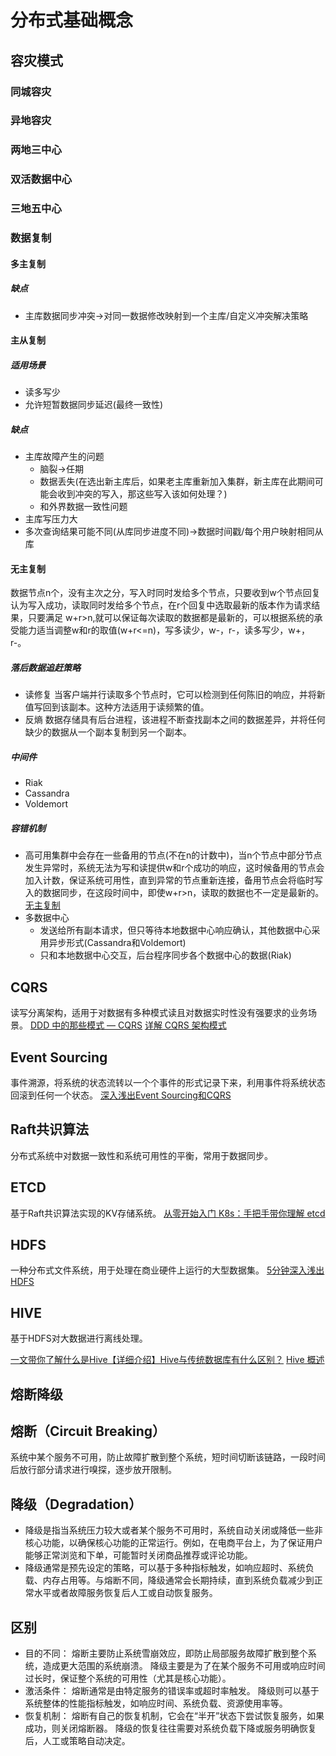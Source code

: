 # 分布式基础概念

## 容灾模式

### 同城容灾

### 异地容灾

### 两地三中心

### 双活数据中心

### 三地五中心

### 数据复制

#### 多主复制

##### 缺点

* 主库数据同步冲突->对同一数据修改映射到一个主库/自定义冲突解决策略

#### 主从复制

##### 适用场景

* 读多写少
* 允许短暂数据同步延迟(最终一致性)

##### 缺点

* 主库故障产生的问题
  * 脑裂->任期
  * 数据丢失(在选出新主库后，如果老主库重新加入集群，新主库在此期间可能会收到冲突的写入，那这些写入该如何处理？)
  * 和外界数据一致性问题
* 主库写压力大
* 多次查询结果可能不同(从库同步进度不同)->数据时间戳/每个用户映射相同从库

#### 无主复制

数据节点n个，没有主次之分，写入时同时发给多个节点，只要收到w个节点回复认为写入成功，读取同时发给多个节点，在r个回复中选取最新的版本作为请求结果，只要满足 w+r>n,就可以保证每次读取的数据都是最新的，可以根据系统的承受能力适当调整w和r的取值(w+r<=n)，写多读少，w-，r-，读多写少，w+，r-。

##### 落后数据追赶策略

* 读修复
  当客户端并行读取多个节点时，它可以检测到任何陈旧的响应，并将新值写回到该副本。这种方法适用于读频繁的值。
* 反熵
  数据存储具有后台进程，该进程不断查找副本之间的数据差异，并将任何缺少的数据从一个副本复制到另一个副本。

##### 中间件

* Riak
* Cassandra
* Voldemort

##### 容错机制

* 高可用集群中会存在一些备用的节点(不在n的计数中)，当n个节点中部分节点发生异常时，系统无法为写和读提供w和r个成功的响应，这时候备用的节点会加入计数，保证系统可用性，直到异常的节点重新连接，备用节点会将临时写入的数据同步，在这段时间中，即使w+r>n，读取的数据也不一定是最新的。
  [无主复制](https://github.com/Vonng/ddia/blob/master/ch5.md#%E6%97%A0%E4%B8%BB%E5%A4%8D%E5%88%B6)
* 多数据中心
  * 发送给所有副本请求，但只等待本地数据中心响应确认，其他数据中心采用异步形式(Cassandra和Voldemort)
  * 只和本地数据中心交互，后台程序同步各个数据中心的数据(Riak)

## CQRS

读写分离架构，适用于对数据有多种模式读且对数据实时性没有强要求的业务场景。
[DDD 中的那些模式 — CQRS](https://zhuanlan.zhihu.com/p/115685384)
[详解 CQRS 架构模式](https://www.infoq.cn/article/wdlpjosudoga34jutys9)

## Event Sourcing

事件溯源，将系统的状态流转以一个个事件的形式记录下来，利用事件将系统状态回滚到任何一个状态。
[深入浅出Event Sourcing和CQRS](http://www.imooc.com/article/40858)

## Raft共识算法

分布式系统中对数据一致性和系统可用性的平衡，常用于数据同步。

## ETCD

基于Raft共识算法实现的KV存储系统。
[从零开始入门 K8s：手把手带你理解 etcd](https://www.infoq.cn/article/zqzelyy57xgvb6ecxcfb)

## HDFS

一种分布式文件系统，用于处理在商业硬件上运行的大型数据集。
[5分钟深入浅出 HDFS](https://zhuanlan.zhihu.com/p/20267586)

## HIVE

基于HDFS对大数据进行离线处理。

[一文带你了解什么是Hive【详细介绍】Hive与传统数据库有什么区别？](https://zhuanlan.zhihu.com/p/404590016)
[Hive 概述](https://www.sqlboy.tech/pages/eb41c7/#hive-%E5%92%8C%E6%95%B0%E6%8D%AE%E5%BA%93%E7%9A%84%E5%8C%BA%E5%88%AB)

## 熔断降级

## 熔断（Circuit Breaking）

系统中某个服务不可用，防止故障扩散到整个系统，短时间切断该链路，一段时间后放行部分请求进行嗅探，逐步放开限制。

## 降级（Degradation）

* 降级是指当系统压力较大或者某个服务不可用时，系统自动关闭或降低一些非核心功能，以确保核心功能的正常运行。例如，在电商平台上，为了保证用户能够正常浏览和下单，可能暂时关闭商品推荐或评论功能。
* 降级通常是预先设定的策略，可以基于多种指标触发，如响应超时、系统负载、内存占用等。与熔断不同，降级通常会长期持续，直到系统负载减少到正常水平或者故障服务恢复后人工或自动恢复服务。

## 区别

* 目的不同：
熔断主要防止系统雪崩效应，即防止局部服务故障扩散到整个系统，造成更大范围的系统崩溃。
降级主要是为了在某个服务不可用或响应时间过长时，保证整个系统的可用性（尤其是核心功能）。
* 激活条件：
熔断通常是由特定服务的错误率或超时率触发。
降级则可以基于系统整体的性能指标触发，如响应时间、系统负载、资源使用率等。
* 恢复机制：
熔断有自己的恢复机制，它会在“半开”状态下尝试恢复服务，如果成功，则关闭熔断器。
降级的恢复往往需要对系统负载下降或服务明确恢复后，人工或策略自动决定。
